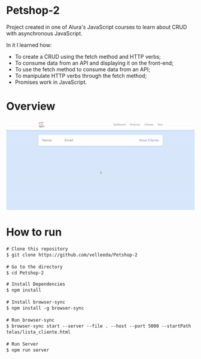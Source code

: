 # Petshop-2

Project created in one of Alura's JavaScript courses to learn about CRUD with asynchronous JavaScript. <br />

In it I learned how: <br />

- To create a CRUD using the fetch method and HTTP verbs;
- To consume data from an API and displaying it on the front-end;
- To use the fetch method to consume data from an API;
- To manipulate HTTP verbs through the fetch method;
- Promises work in JavaScript.
  
# Overview

![](./assets/gifs/default.gif)

# How to run

```
# Clone this repository
$ git clone https://github.com/velleeda/Petshop-2

# Go to the directory
$ cd Petshop-2
```
  
```
# Install Dependencies
$ npm install

# Install browser-sync
$ npm install -g browser-sync

# Run browser-sync
$ browser-sync start --server --file . --host --port 5000 --startPath telas/lista_cliente.html

# Run Server
$ npm run server
```
